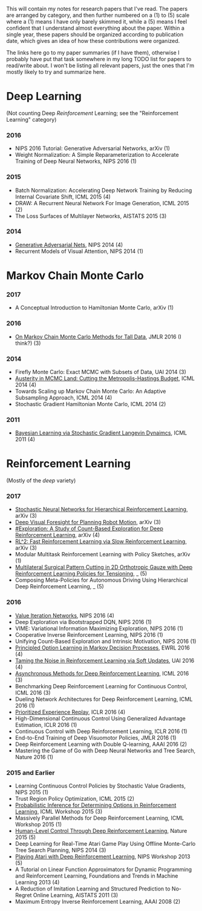 This will contain my notes for research papers that I've read. The papers are
arranged by category, and then further numbered on a (1) to (5) scale where a
(1) means I have only barely skimmed it, while a (5) means I feel confident that
I understand almost everything about the paper. Within a single year, these
papers should be organized according to publication date, which gives an idea of
how these contributions were organized.

The links here go to my paper summaries (if I have them), otherwise I probably
have put that task somewhere in my long TODO list for papers to read/write
about. I won't be listing all relevant papers, just the ones that I'm mostly
likely to try and summarize here.


# Deep Learning
(Not counting Deep *Reinforcement* Learning; see the "Reinforcement Learning"
category)

### 2016

- NIPS 2016 Tutorial: Generative Adversarial Networks, arXiv (1)
- Weight Normalization: A Simple Reparameterization to Accelerate Training of Deep Neural Networks, NIPS 2016 (1)

### 2015

- Batch Normalization: Accelerating Deep Network Training by Reducing Internal Covariate Shift, ICML 2015 (4)
- DRAW: A Recurrent Neural Network For Image Generation, ICML 2015 (2)
- The Loss Surfaces of Multilayer Networks, AISTATS 2015 (3)

### 2014

- [Generative Adversarial Nets](https://github.com/DanielTakeshi/Paper_Notes/blob/master/deep_learning/Generative_Adversarial_Nets.md), NIPS 2014 (4)
- Recurrent Models of Visual Attention, NIPS 2014 (1)




# Markov Chain Monte Carlo

### 2017

- A Conceptual Introduction to Hamiltonian Monte Carlo, arXiv (1)

### 2016

- [On Markov Chain Monte Carlo Methods for Tall Data](https://github.com/DanielTakeshi/Paper_Notes/blob/master/mcmc/On_Markov_Chain_Monte_Carlo_Methods_for_Tall_Data.md), JMLR 2016 (I think?) (3)

### 2014

- Firefly Monte Carlo: Exact MCMC with Subsets of Data, UAI 2014 (3)
- [Austerity in MCMC Land: Cutting the Metropolis-Hastings Budget](https://github.com/DanielTakeshi/Paper_Notes/blob/master/mcmc/Austerity_in_MCMC_Land:_Cutting_the_Metropolis-Hastings_Budget.md), ICML 2014 (4)
- Towards Scaling up Markov Chain Monte Carlo: An Adaptive Subsampling Approach, ICML 2014 (4)
- Stochastic Gradient Hamiltonian Monte Carlo, ICML 2014 (2)

### 2011

- [Bayesian Learning via Stochastic Gradient Langevin Dynaimcs](https://github.com/DanielTakeshi/Paper_Notes/blob/master/mcmc/Bayesian_Learning_via_Stochastic_Gradient_Langevin_Dynamics.md), ICML 2011 (4)



# Reinforcement Learning
(Mostly of the *deep* variety)

### 2017

- [Stochastic Neural Networks for Hierarchical Reinforcement Learning](https://github.com/DanielTakeshi/Paper_Notes/blob/master/reinforcement_learning/Stochastic%20Neural_Networks_for_Hierarchical_Reinforcement_Learning.md), arXiv (3)
- [Deep Visual Foresight for Planning Robot Motion](https://github.com/DanielTakeshi/Paper_Notes/blob/master/reinforcement_learning/Deep_Visual_Foresight_for_Planning_Robot_Motion.md), arXiv (3)
- [#Exploration: A Study of Count-Based Exploration for Deep Reinforcement Learning](https://github.com/DanielTakeshi/Paper_Notes/blob/master/reinforcement_learning/%23Exploration:_A_Study_of_Count-Based_Exploration_for_Deep_Reinforcement_Learning.md), arXiv (4)
- [RL^2: Fast Reinforcement Learning via Slow Reinforcement Learning](https://github.com/DanielTakeshi/Paper_Notes/blob/master/reinforcement_learning/RL2-Fast_Reinforcement_Learning_via_Slow_Reinforcement_Learning.md), arXiv (3)
- Modular Multitask Reinforcement Learning with Policy Sketches, arXiv (1)
- [Multilateral Surgical Pattern Cutting in 2D Orthotropic Gauze with Deep Reinforcement Learning Policies for Tensioning](https://github.com/DanielTakeshi/Paper_Notes/blob/master/reinforcement_learning/Multilateral_Surgical_Pattern_Cutting_in_2D_Orthotropic_Gauze_with_Deep_Reinforcement_Learning_Policies_for_Tensioning.md), _ (5)
- Composing Meta-Policies for Autonomous Driving Using Hierarchical Deep Reinforcement Learning, _ (5)

### 2016

- [Value Iteration Networks](https://github.com/DanielTakeshi/Paper_Notes/blob/master/reinforcement_learning/Value_Iteration_Networks.md), NIPS 2016 (4)
- Deep Exploration via Bootstrapped DQN, NIPS 2016 (1)
- VIME: Variational Information Maximizing Exploration, NIPS 2016 (1)
- Cooperative Inverse Reinforcement Learning, NIPS 2016 (1)
- Unifying Count-Based Exploration and Intrinsic Motivation, NIPS 2016 (1)
- [Principled Option Learning in Markov Decision Processes](https://github.com/DanielTakeshi/Paper_Notes/blob/master/reinforcement_learning/Principled_Option_Learning_in_Markov_Decision_Processes.md), EWRL 2016 (4)
- [Taming the Noise in Reinforcement Learning via Soft Updates](https://github.com/DanielTakeshi/Paper_Notes/blob/master/reinforcement_learning/Taming_the_Noise_in_Reinforcement_Learning_via_Soft_Updates.md), UAI 2016 (4)
- [Asynchronous Methods for Deep Reinforcement Learning](https://github.com/DanielTakeshi/Paper_Notes/blob/master/reinforcement_learning/Asynchronous_Methods_for_Deep_Reinforcement_Learning.md), ICML 2016 (3)
- Benchmarking Deep Reinforcement Learning for Continuous Control, ICML 2016 (3)
- Dueling Network Architectures for Deep Reinforcement Learning, ICML 2016 (1)
- [Prioritized Experience Replay](https://github.com/DanielTakeshi/Paper_Notes/blob/master/reinforcement_learning/Prioritized_Experience_Replay.md), ICLR 2016 (4)
- High-Dimensional Continuous Control Using Generalized Advantage Estimation, ICLR 2016 (1)
- Continuous Control with Deep Reinforcement Learning, ICLR 2016 (1)
- End-to-End Training of Deep Visuomotor Policies, JMLR 2016 (1)
- Deep Reinforcement Learning with Double Q-learning, AAAI 2016 (2)
- Mastering the Game of Go with Deep Neural Networks and Tree Search, Nature 2016 (1)

### 2015 and Earlier

- Learning Continuous Control Policies by Stochastic Value Gradients, NIPS 2015 (1)
- Trust Region Policy Optimization, ICML 2015 (2)
- [Probabilistic Inference for Determining Options in Reinforcement Learning](https://github.com/DanielTakeshi/Paper_Notes/blob/master/reinforcement_learning/Probabilistic_Inference_for_Determining_Options_in_Reinforcement_Learning.md), ICML Workshop 2015 (3)
- Massively Parallel Methods for Deep Reinforcement Learning, ICML Workshop 2015 (1)
- [Human-Level Control Through Deep Reinforcement Learning](https://github.com/DanielTakeshi/Paper_Notes/blob/master/reinforcement_learning/Human-Level_Control_Through_Deep_Reinforcement_Learning.md), Nature 2015 (5)
- Deep Learning for Real-Time Atari Game Play Using Offline Monte-Carlo Tree Search Planning, NIPS 2014 (3)
- [Playing Atari with Deep Reinforcement Learning](https://github.com/DanielTakeshi/Paper_Notes/blob/master/reinforcement_learning/Human-Level_Control_Through_Deep_Reinforcement_Learning.md), NIPS Workshop 2013 (5)
- A Tutorial on Linear Function Approximators for Dynamic Programming and Reinforcement Learning, Foundations and Trends in Machine Learning 2013 (4)
- A Reduction of Imitation Learning and Structured Prediction to No-Regret Online Learning, AISTATS 2011 (3)
- Maximum Entropy Inverse Reinforcement Learning, AAAI 2008 (2)

